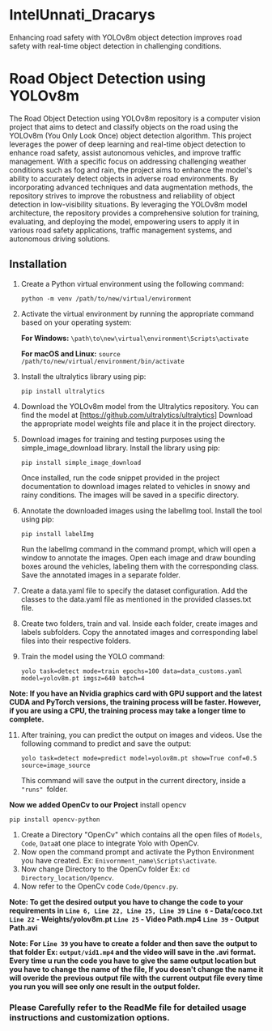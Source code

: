 # IntelUnnati_Dracarys
Enhancing road safety with YOLOv8m object detection improves road safety with real-time object detection in challenging conditions.
# Road Object Detection using YOLOv8m
The Road Object Detection using YOLOv8m repository is a computer vision project that aims to detect and classify objects on the road using the YOLOv8m (You Only Look Once) object detection algorithm. This project leverages the power of deep learning and real-time object detection to enhance road safety, assist autonomous vehicles, and improve traffic management. With a specific focus on addressing challenging weather conditions such as fog and rain, the project aims to enhance the model's ability to accurately detect objects in adverse road environments. By incorporating advanced techniques and data augmentation methods, the repository strives to improve the robustness and reliability of object detection in low-visibility situations. By leveraging the YOLOv8m model architecture, the repository provides a comprehensive solution for training, evaluating, and deploying the model, empowering users to apply it in various road safety applications, traffic management systems, and autonomous driving solutions.

## Installation

1) Create a Python virtual environment using the following command:
 
   `python -m venv /path/to/new/virtual/environment`

2) Activate the virtual environment by running the appropriate command based on your operating system:

   **For Windows:**
       `\path\to\new\virtual\environment\Scripts\activate`

     **For macOS and Linux:**
      `source /path/to/new/virtual/environment/bin/activate`

3) Install the ultralytics library using pip:

      `pip install ultralytics`

4) Download the YOLOv8m model from the Ultralytics repository. You can find the model at
[https://github.com/ultralytics/ultralytics]
Download the appropriate model weights file and place it in the project directory.

6) Download images for training and testing purposes using the simple_image_download library. Install the library using pip:

    `pip install simple_image_download`

      Once installed, run the code snippet provided in the project documentation to download images related to vehicles in snowy and rainy conditions. The images will be          saved in a specific directory.

6) Annotate the downloaded images using the labelImg tool. Install the tool using pip:

      `pip install labelImg`
   
      Run the labelImg command in the command prompt, which will open a window to annotate the images. Open each image and draw bounding boxes around the vehicles, labeling       them with the corresponding class. Save the annotated images in a separate folder.

8) Create a data.yaml file to specify the dataset configuration. Add the classes to the data.yaml file as mentioned in the provided classes.txt file.

9) Create two folders, train and val. Inside each folder, create images and labels subfolders. Copy the annotated images and corresponding label files into their respective folders.

10) Train the model using the YOLO command:

      `yolo task=detect mode=train epochs=100 data=data_customs.yaml model=yolov8m.pt imgsz=640 batch=4`

**Note: If you have an Nvidia graphics card with GPU support and the latest CUDA and PyTorch versions, the training process will be faster. However, if you are using a CPU, the training process may take a longer time to complete.**

11) After training, you can predict the output on images and videos. Use the following command to predict and save the output:

      `yolo task=detect mode=predict model=yolov8m.pt show=True conf=0.5 source=image_source`

      This command will save the output in the current directory, inside a `"runs" `folder.

**Now we added OpenCv to our Project**
  install opencv 

  `pip install opencv-python`

  
  1) Create a Directory "OpenCv" which contains all the open files of `Models`, `Code`, `Data`at one place to integrate Yolo with OpenCv.
  2) Now open the command prompt and activate the Python Environment you have created. Ex: `Enivornment_name\Scripts\activate`.
  3) Now change Directory to the OpenCv folder Ex: `cd Directory_location/Opencv`.
  4) Now refer to the OpenCv code `Code/Opencv.py`.

**Note: To get the desired output you have to change the code to your requirements in `Line 6, Line 22, Line 25, Line 39`
    `Line 6` - Data/coco.txt
    `Line 22` - Weights/yolov8m.pt
    `Line 25` - Video Path.mp4
    `Line 39` - Output Path.avi**
    

  **Note: For `Line 39` you have to create a folder and then save the output to that folder Ex: `output/vid1.mp4` and the video will save in the .avi format. Every time u run the code you have to give the same output location but you have to change the name of the file, If you doesn't change the name it will overide the previous output file with the current output file every time you run you will see only one result in the output folder.**

  
  
### Please Carefully refer to the ReadMe file for detailed usage instructions and customization options.
